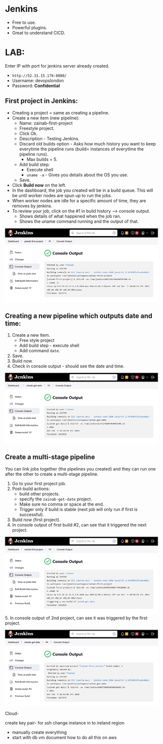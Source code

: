 # Jenkins

- Free to use.
- Powerful plugins.
- Great to understand CICD.

# LAB:
Enter IP with port for jenkins server already created.
- `http://52.31.15.176:8080/`
- Username: devopslondon
- Password: **Confidential**

## First project in Jenkins:
- Creating a project = same as creating a pipeline.
- Create a new item (new pipeline):
  - Name: zainab-first-project
  - Freestyle project.
  - Click Ok. 
  - Description - Testing Jenkins.
  - Discard old builds option - Asks how much history you want to keep everytime the pipeline runs (build= instances of everytime the pipeline runs). 
    - Max builds = 5.
  - Add build step: 
    - Execute shell
    - `uname -a` - Gives you details about the OS you  use.
  - Save.
- Click **Build now** on the left. 
- In the dashboard, the job you created will be in a build queue. This will be until worker nodes are spun up to run the jobs.
- When worker nodes are idle for a specific amount of time, they are removes by jenkins.
- To review your job, click on the #1 in build history --> console output.
  - Shows details of what happened when the job ran. 
  - Shows the uname command running and the output of that.
  
![alt text](<Images/Screenshot 2025-02-05 113546.png>)

## Creating a new pipeline which outputs date and time:
1. Create a new Item.
    - Free style project
    - Add build step - execute shell
    - Add command `date`.
2. Save.
3. Build now.
4. Check in console output - should see the date and time. 

![alt text](<Images/Screenshot 2025-02-05 114159.png>)

## Create a multi-stage pipeline
You can link jobs together (the pipelines you created) and they can run one after the other to create a multi-stage pipeline.

1. Go to your first project job.
2. Post-build actions:
   - build other projects.
   - specify the `zainab-get-date` project.
   - Make sure no comma or space at the end.
   - Trigger only if build is stable (next job will only run if first is successful).
3. Build now (first project).
4. In console output of first build #2, can see that it triggered the next project. 
   
![alt text](<Images/Screenshot 2025-02-05 115439.png>)
5. In console output of 2nd project, can see it was triggered by the first project. 
   
![alt text](<Images/Screenshot 2025-02-05 115607.png>)

Cloud- 

create key pair- for ssh
change instance in to ireland region
- manually create everything
- start with db vm
document how to do all this on aws